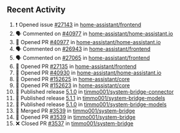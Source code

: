 ## Recent Activity

<!--START_SECTION:activity-->
1. ❗ Opened issue [#27143](https://github.com/home-assistant/frontend/issues/27143) in [home-assistant/frontend](https://github.com/home-assistant/frontend)
2. 🗣 Commented on [#40977](https://github.com/home-assistant/home-assistant.io/issues/40977) in [home-assistant/home-assistant.io](https://github.com/home-assistant/home-assistant.io)
3. 💪 Opened PR [#40977](https://github.com/home-assistant/home-assistant.io/pull/40977) in [home-assistant/home-assistant.io](https://github.com/home-assistant/home-assistant.io)
4. 🗣 Commented on [#26943](https://github.com/home-assistant/frontend/issues/26943) in [home-assistant/frontend](https://github.com/home-assistant/frontend)
5. 🗣 Commented on [#27065](https://github.com/home-assistant/frontend/issues/27065) in [home-assistant/frontend](https://github.com/home-assistant/frontend)
6. 💪 Opened PR [#27135](https://github.com/home-assistant/frontend/pull/27135) in [home-assistant/frontend](https://github.com/home-assistant/frontend)
7. 💪 Opened PR [#40930](https://github.com/home-assistant/home-assistant.io/pull/40930) in [home-assistant/home-assistant.io](https://github.com/home-assistant/home-assistant.io)
8. 💪 Opened PR [#152625](https://github.com/home-assistant/core/pull/152625) in [home-assistant/core](https://github.com/home-assistant/core)
9. 💪 Opened PR [#152623](https://github.com/home-assistant/core/pull/152623) in [home-assistant/core](https://github.com/home-assistant/core)
10. 🚀 Published release [5.1.0](https://github.com/5.1.0) in [timmo001/system-bridge-connector](https://github.com/timmo001/system-bridge-connector)
11. 🚀 Published release [5.1.1](https://github.com/5.1.1) in [timmo001/system-bridge-models](https://github.com/timmo001/system-bridge-models)
12. 🚀 Published release [5.1.0](https://github.com/5.1.0) in [timmo001/system-bridge-models](https://github.com/timmo001/system-bridge-models)
13. 🎉 Merged PR [#3539](https://github.com/timmo001/system-bridge/pull/3539) in [timmo001/system-bridge](https://github.com/timmo001/system-bridge)
14. 💪 Opened PR [#3539](https://github.com/timmo001/system-bridge/pull/3539) in [timmo001/system-bridge](https://github.com/timmo001/system-bridge)
15. ❌ Closed PR [#3537](https://github.com/timmo001/system-bridge/pull/3537) in [timmo001/system-bridge](https://github.com/timmo001/system-bridge)
<!--END_SECTION:activity-->
